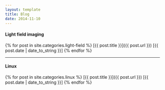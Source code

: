 ```yaml
---
layout: template
title: Blog
date: 2014-11-10
---
```


#### Light field imaging
{% for post in site.categories.light-field %}
[{{ post.title }}]({{ post.url }}) [{{ post.date | date_to_string }}]
{% endfor %}

---

#### Linux
{% for post in site.categories.linux %}
[{{ post.title }}]({{ post.url }}) [{{ post.date | date_to_string }}]
{% endfor %}
